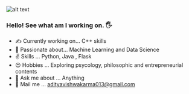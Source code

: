 ![alt text](https://github.com/[AadiVishwakarma]/[AadiVishwakarma]/[master]/back.jfif?raw=true)

### Hello! See what am I working on. 🖐 

- ✍ Currently working on...   C++ skills
- 🎯 Passionate about...       Machine Learning and Data Science
- ✌ Skills ...                Python, Java , Flask
- 😍 Hobbies ...              Exploring psycology, philosophic and entrepreneurial contents
- 💬 Ask me about ...         Anything
- 📩 Mail me ...              adityavishwakarma013@gmail.com

